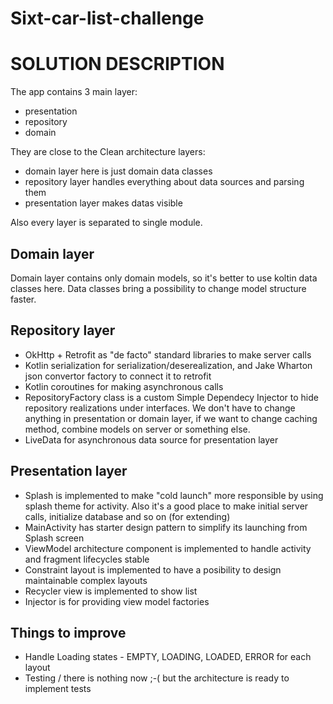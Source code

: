 # Sixt-car-list-challenge

# SOLUTION DESCRIPTION

The app contains 3 main layer:
- presentation
- repository
- domain

They are close to the Clean architecture layers: 
- domain layer here is just domain data classes
- repository layer handles everything about data sources and parsing them
- presentation layer makes datas visible

Also every layer is separated to single module.

## Domain layer 
Domain layer contains only domain models, so it's better to use koltin data classes here. Data classes bring a possibility to change model structure faster.

## Repository layer
- OkHttp + Retrofit as "de facto" standard libraries to make server calls
- Kotlin serialization for serialization/deserealization, and Jake Wharton json convertor factory to connect it to retrofit
- Kotlin coroutines for making asynchronous calls
- RepositoryFactory class is a custom Simple Dependecy Injector to hide repository realizations under interfaces. We don't have to change anything in presentation or domain layer, if we want to change caching method, combine models on server or something else.
- LiveData for asynchronous data source for presentation layer

## Presentation layer
- Splash is implemented to make "cold launch" more responsible by using splash theme for activity. Also it's a good place to make initial server calls, initialize database and so on (for extending)
- MainActivity has starter design pattern to simplify its launching from Splash screen
- ViewModel architecture component is implemented to handle activity and fragment lifecycles stable
- Constraint layout is implemented to have a posibility to design maintainable complex layouts
- Recycler view is implemented to show list
- Injector is for providing view model factories

## Things to improve
- Handle Loading states - EMPTY, LOADING, LOADED, ERROR for each layout
- Testing / there is nothing now ;-( but the architecture is ready to implement tests
